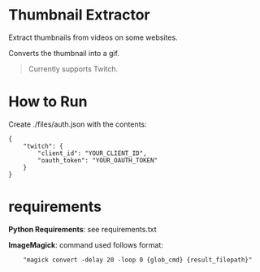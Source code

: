 # Thumbnail Extractor
Extract thumbnails from videos on some websites. 

Converts the thumbnail into a gif.

> Currently supports Twitch.


# How to Run
Create ./files/auth.json with the contents: 


    {
        "twitch": {
            "client_id": "YOUR_CLIENT_ID",
            "oauth_token": "YOUR_OAUTH_TOKEN"
        }
    }


# requirements
**Python Requirements**: see requirements.txt

**ImageMagick**:
    command used follows format:
        
        "magick convert -delay 20 -loop 0 {glob_cmd} {result_filepath}"